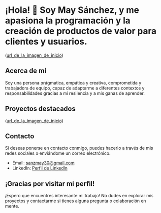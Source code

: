 # ¡Hola! 👋 Soy May Sánchez, y me apasiona la programación y la creación de productos de valor para clientes y usuarios. 

([url_de_la_imagen_de_inicio](https://postimg.cc/xqxnydwd))


## Acerca de mí

Soy una persona prágmatica, empática y creativa, comprometida y trabajadora de equipo, capaz de adaptarme a diferentes contextos 
y responsabilidades gracias a mi resilencia y a mis ganas de aprender.

## Proyectos destacados
([url_de_la_imagen_de_inicio]([https://postimg.cc/xqxnydwd](https://i.postimg.cc/pTmwgHmm/Captura-de-Pantalla-2023-08-01-a-las-16-58-42.png)))

## Contacto

Si deseas ponerse en contacto conmigo, puedes hacerlo a través de mis redes sociales o enviándome un correo electrónico.

- Email: sanzmay30@gmail.com
- LinkedIn: [Perfil de LinkedIn](https://www.linkedin.com/in/maite-sanchez-calderon/)


## ¡Gracias por visitar mi perfil!

¡Espero que encuentres interesante mi trabajo! No dudes en explorar mis proyectos y contactarme si tienes alguna pregunta o colaboración en mente.
